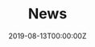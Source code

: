 ---
title: "News"  # Add a page title.
summary: ""  # Add a page description.
date: "2019-08-13T00:00:00Z"  # Add today's date.
type: "widget_page"  # Page type is a Widget Page
news:
  - year: 2020
    description: |2-
        * **2020-10:** Rongmao is awarded "2020 ACM SIGSAC China Rising Star Award" (ACM SIGSAC 中国新星奖). Congratulations!
        * **2020-10:** Our paper titled "APGS: An Efficient Source-Accountable and Metadata-Private Protocol in the Network Layer " is accepted by IEEE TIFS.
        * **2020-09:** Our project "Securing Blockchain based on SM Cryptographic Algorithms"（基于我国商用密码的区块链安全保护研究）gets funded by NSFC.
        * **2020-08:** Our paper titled "Subvert KEM to Break DEM: Practical Algorithm-Substitution Attacks on Public-Key Encryption" is accepted by [ASIACRYPT 2020](https://asiacrypt.iacr.org/2020/).
        * **2020-06:** Rongmao is invited to serve as PC for [ACM ASIACCS 2021](https://asiaccs2021.comp.polyu.edu.hk/).
        * **2020-06:** Our paper tilted "Message-Locked Searchable Encryption: A New Versatile Tool for Secure Cloud Storage" is accepted by IEEE TSC.
        * **. . .**
---